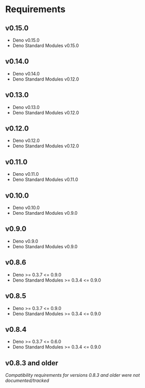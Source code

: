 # Requirements

## v0.15.0

* Deno v0.15.0
* Deno Standard Modules v0.15.0

## v0.14.0

* Deno v0.14.0
* Deno Standard Modules v0.12.0

## v0.13.0

* Deno v0.13.0
* Deno Standard Modules v0.12.0

## v0.12.0

* Deno v0.12.0
* Deno Standard Modules v0.12.0

## v0.11.0

* Deno v0.11.0
* Deno Standard Modules v0.11.0

## v0.10.0

* Deno v0.10.0
* Deno Standard Modules v0.9.0

## v0.9.0

* Deno v0.9.0
* Deno Standard Modules v0.9.0


## v0.8.6

* Deno >= 0.3.7 <= 0.9.0
* Deno Standard Modules >= 0.3.4 <= 0.9.0

## v0.8.5

* Deno >= 0.3.7 <= 0.9.0
* Deno Standard Modules >= 0.3.4 <= 0.9.0

## v0.8.4

* Deno >= 0.3.7 <= 0.6.0
* Deno Standard Modules >= 0.3.4 <= 0.9.0

## v0.8.3 and older

_Compatibility requirements for versions 0.8.3 and older were not documented/tracked_
